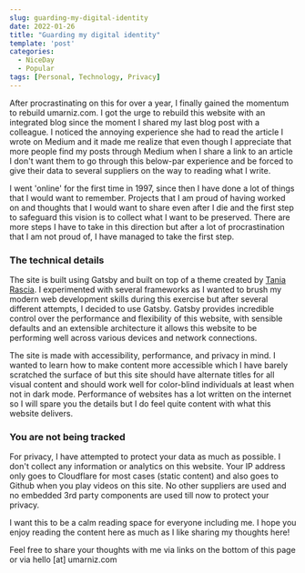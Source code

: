 ```yaml
---
slug: guarding-my-digital-identity
date: 2022-01-26
title: "Guarding my digital identity"
template: 'post'
categories:
  - NiceDay
  - Popular
tags: [Personal, Technology, Privacy]
---
```


After procrastinating on this for over a year, I finally gained the momentum to rebuild umarniz.com. I got the urge to rebuild this website with an integrated blog since the moment I shared my last blog post with a colleague. I noticed the annoying experience she had to read the article I wrote on Medium and it made me realize that even though I appreciate that more people find my posts through Medium when I share a link to an article I don't want them to go through this below-par experience and be forced to give their data to several suppliers on the way to reading what I write.

I went 'online' for the first time in 1997, since then I have done a lot of things that I would want to remember. Projects that I am proud of having worked on and thoughts that I would want to share even after I die and the first step to safeguard this vision is to collect what I want to be preserved. There are more steps I have to take in this direction but after a lot of procrastination that I am not proud of, I have managed to take the first step.

### The technical details 

The site is built using Gatsby and built on top of a theme created by [Tania Rascia](https://www.taniarascia.com/). I experimented with several frameworks as I wanted to brush my modern web development skills during this exercise but after several different attempts, I decided to use Gatsby. Gatsby provides incredible control over the performance and flexibility of this website, with sensible defaults and an extensible architecture it allows this website to be performing well across various devices and network connections.

The site is made with accessibility, performance, and privacy in mind. I wanted to learn how to make content more accessible which I have barely scratched the surface of but this site should have alternate titles for all visual content and should work well for color-blind individuals at least when not in dark mode. Performance of websites has a lot written on the internet so I will spare you the details but I do feel quite content with what this website delivers.

### You are not being tracked

For privacy, I have attempted to protect your data as much as possible. I don't collect any information or analytics on this website. Your IP address only goes to Cloudflare for most cases (static content) and also goes to Github when you play videos on this site. No other suppliers are used and no embedded 3rd party components are used till now to protect your privacy.

I want this to be a calm reading space for everyone including me. I hope you enjoy reading the content here as much as I like sharing my thoughts here!

Feel free to share your thoughts with me via links on the bottom of this page or via hello [at] umarniz.com